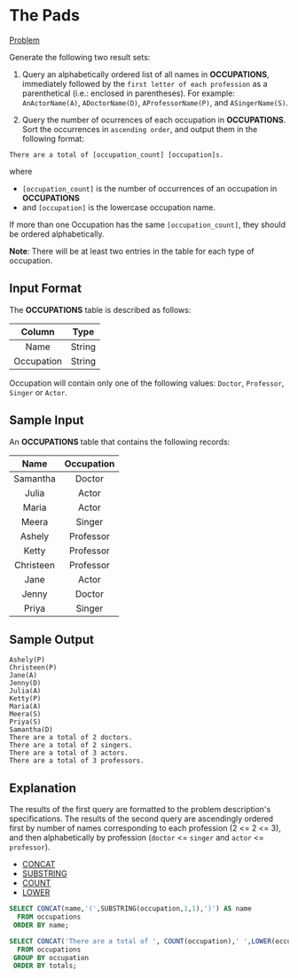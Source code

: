 # The Pads

[Problem](https://www.hackerrank.com/challenges/the-pads/problem?isFullScreen=true)

Generate the following two result sets:

1. Query an alphabetically ordered list of all names in **OCCUPATIONS**, immediately followed by the `first letter of each profession` as a parenthetical (i.e.: enclosed in parentheses). For example: `AnActorName(A)`, `ADoctorName(D)`, `AProfessorName(P)`, and `ASingerName(S)`.

2. Query the number of ocurrences of each occupation in **OCCUPATIONS**. Sort the occurrences in `ascending order`, and output them in the following format:

```console
There are a total of [occupation_count] [occupation]s.
```

where
- `[occupation_count]` is the number of occurrences of an occupation in **OCCUPATIONS**
- and `[occupation]` is the lowercase occupation name.

If more than one Occupation has the same `[occupation_count]`, they should be ordered alphabetically.

**Note**: There will be at least two entries in the table for each type of occupation.

## Input Format

The **OCCUPATIONS** table is described as follows:

|Column|Type|
|:----:|:---:|
|Name|String|
|Occupation|String|

Occupation will contain only one of the following values: `Doctor`, `Professor`, `Singer` or `Actor`.

## Sample Input

An **OCCUPATIONS** table that contains the following records:

|Name|Occupation|
|:---:|:------:|
|Samantha|Doctor|
|Julia|Actor|
|Maria|Actor|
|Meera|Singer|
|Ashely|Professor|
|Ketty|Professor|
|Christeen|Professor|
|Jane|Actor|
|Jenny|Doctor|
|Priya|Singer|


## Sample Output

```console
Ashely(P)
Christeen(P)
Jane(A)
Jenny(D)
Julia(A)
Ketty(P)
Maria(A)
Meera(S)
Priya(S)
Samantha(D)
There are a total of 2 doctors.
There are a total of 2 singers.
There are a total of 3 actors.
There are a total of 3 professors.
```

## Explanation

The results of the first query are formatted to the problem description's specifications.
The results of the second query are ascendingly ordered first by number of names corresponding to each profession (2 <= 2 <= 3), and then alphabetically by profession (`doctor` <= `singer` and `actor` <= `professor`).

- [CONCAT](https://github.com/lpinzari/sql-psql-udy/blob/master/06_string_functions/04_concat.md)
- [SUBSTRING](https://github.com/lpinzari/sql-psql-udy/blob/master/06_string_functions/17_substring.md)
- [COUNT](https://github.com/lpinzari/sql-psql-udy/blob/master/04_sql_aggregations/08_count.md)
- [LOWER](https://github.com/lpinzari/sql-psql-udy/blob/master/06_string_functions/09_lower.md)

```SQL
SELECT CONCAT(name,'(',SUBSTRING(occupation,1,1),')') AS name
  FROM occupations
 ORDER BY name;

SELECT CONCAT('There are a total of ', COUNT(occupation),' ',LOWER(occupation),'s.') as totals
  FROM occupations
 GROUP BY occupation
 ORDER BY totals;
```

